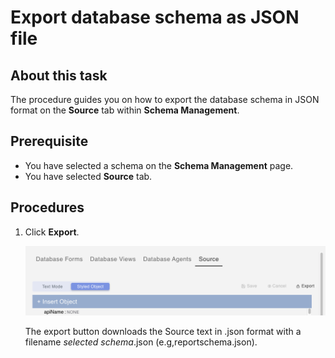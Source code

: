 # Export database schema as JSON file

## About this task

The procedure guides you on how to export the database schema in JSON format on the **Source** tab within **Schema Management**.

## Prerequisite

- You have selected a schema on the **Schema Management** page.
- You have selected **Source** tab.

## Procedures



1. Click **Export**.

    ![Export Source](../../assets/images/exportjson.png)

     The export button downloads the Source text in .json format with a filename *selected schema*.json (e.g,reportschema.json). 